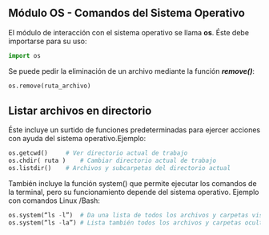 

## Módulo OS - Comandos del Sistema Operativo 


El módulo de interacción con el sistema operativo se llama **os**. Éste debe importarse para su uso:

```python
import os
```

Se puede pedir la eliminación de un archivo mediante la función ***remove()***:
```python
os.remove(ruta_archivo)
```

## Listar archivos en directorio

Éste incluye un surtido de funciones predeterminadas para ejercer acciones con ayuda del sistema operativo.Ejemplo:

```python
os.getcwd() 	# Ver directorio actual de trabajo
os.chdir( ruta ) 	# Cambiar directorio actual de trabajo
os.listdir()    # Archivos y subcarpetas del directorio actual
```

También incluye la función system() que permite ejecutar los comandos de la terminal, pero su funcionamiento depende del sistema operativo. Ejemplo con comandos Linux /Bash:

```python
os.system(“ls -l”)  # Da una lista de todos los archivos y carpetas visibles
os.system(“ls -la”) # Lista también todos los archivos y carpetas ocultos
```

